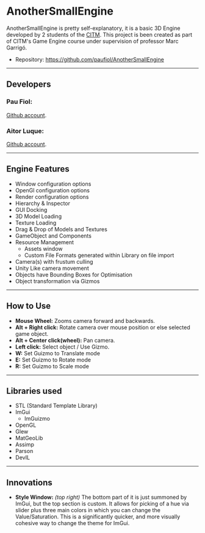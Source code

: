 # AnotherSmallEngine
AnotherSmallEngine is pretty self-explanatory, it is a basic 3D Engine developed by 2 students of the [CITM](<https://www.citm.upc.edu/>).
This project is been created as part of CITM's Game Engine course under supervision of professor Marc Garrigó.
* Repository: https://github.com/paufiol/AnotherSmallEngine 
****
## Developers
### Pau Fiol:
[Github account](<https://github.com/paufiol>).
### Aitor Luque:
[Github account](<https://github.com/Aitorlb7>).
****
## Engine Features
* Window configuration options
* OpenGl configuration options
* Render configuration options
* Hierarchy & Inspector
* GUI Docking
* 3D Model Loading
* Texture Loading
* Drag & Drop of Models and Textures
* GameObject and Components
* Resource Management
    * Assets window
    * Custom File Formats generated within Library on file import
* Camera(s) with frustum culling
* Unity Like camera movement
* Objects have Bounding Boxes for Optimisation
* Object transformation via Gizmos

****
## How to Use
* **Mouse Wheel:** Zooms camera forward and backwards.
* **Alt + Right click:** Rotate camera over mouse position or else selected game object.
* **Alt + Center click(wheel):** Pan camera.
* **Left click:** Select object / Use Gizmo.
* **W:** Set Guizmo to Translate mode
* **E:** Set Guizmo to Rotate mode
* **R:** Set Guizmo to Scale mode

****
## Libraries used
* STL (Standard Template Library)
* ImGui
    * ImGuizmo
* OpenGL 
* Glew 
* MatGeoLib
* Assimp
* Parson
* DevIL
****
## Innovations
* **Style Window:** *(top right)* The bottom part of it is just summoned by ImGui, but the top section is custom. It allows for picking of a hue via slider plus three main colors in which you can change the Value/Saturation. This is a significantly quicker, and more visually cohesive way to change the theme for ImGui.  
